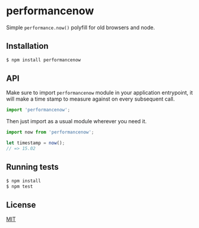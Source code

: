 # performancenow

Simple `performance.now()` polyfill for old browsers and node.

## Installation
```bash
$ npm install performancenow
```

## API
Make sure to import `performancenow` module in your application entrypoint, it
will make a time stamp to measure against on every subsequent call.

```js
import 'performancenow';
```

Then just import as a usual module wherever you need it.

```js
import now from 'performancenow';

let timestamp = now();
// => 15.02
```

## Running tests

```bash
$ npm install
$ npm test
```

## License

[MIT](LICENSE)
